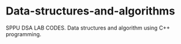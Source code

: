 # Data-structures-and-algorithms
SPPU DSA LAB CODES.
Data structures and algorithm using C++ programming.

